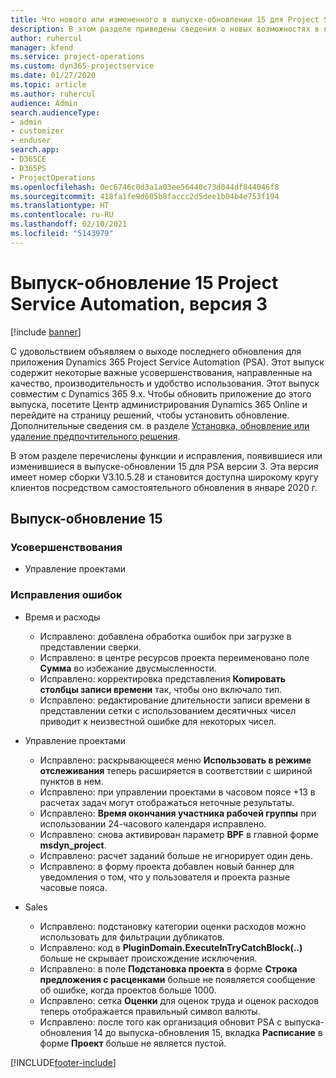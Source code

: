 ```yaml
---
title: Что нового или измененного в выпуске-обновлении 15 для Project Service Automation версии 3
description: В этом разделе приведены сведения о новых возможностях в выпуске-обновлении 15 для Project Service Automation версии 3.
author: ruhercul
manager: kfend
ms.service: project-operations
ms.custom: dyn365-projectservice
ms.date: 01/27/2020
ms.topic: article
ms.author: ruhercul
audience: Admin
search.audienceType:
- admin
- customizer
- enduser
search.app:
- D365CE
- D365PS
- ProjectOperations
ms.openlocfilehash: 0ec6746c0d3a1a03ee56440c73d044df844046f8
ms.sourcegitcommit: 418fa1fe9d605b8faccc2d5dee1b04b4e753f194
ms.translationtype: HT
ms.contentlocale: ru-RU
ms.lasthandoff: 02/10/2021
ms.locfileid: "5143979"
---
```

# <a name="project-service-automation-update-release-15-v3"></a>Выпуск-обновление 15 Project Service Automation, версия 3

[!include [banner](../includes/psa-now-project-operations.md)]

С удовольствием объявляем о выходе последнего обновления для приложения Dynamics 365 Project Service Automation (PSA). Этот выпуск содержит некоторые важные усовершенствования, направленные на качество, производительность и удобство использования. Этот выпуск совместим с Dynamics 365 9.x. Чтобы обновить приложение до этого выпуска, посетите Центр администрирования Dynamics 365 Online и перейдите на страницу решений, чтобы установить обновление. Дополнительные сведения см. в разделе [Установка, обновление или удаление предпочтительного решения](https://docs.microsoft.com/power-platform/admin/install-remove-preferred-solution).

В этом разделе перечислены функции и исправления, появившиеся или изменившиеся в выпуске-обновлении 15 для PSA версии 3. Эта версия имеет номер сборки V3.10.5.28 и становится доступна широкому кругу клиентов посредством самостоятельного обновления в январе 2020 г.

## <a name="update-release-15"></a>Выпуск-обновление 15 

### <a name="enhancements"></a>Усовершенствования

- Управление проектами

### <a name="bug-fixes"></a>Исправления ошибок

- Время и расходы

  - Исправлено: добавлена обработка ошибок при загрузке в представлении сверки.
  - Исправлено: в центре ресурсов проекта переименовано поле **Сумма** во избежание двусмысленности.
  - Исправлено: корректировка представления **Копировать столбцы записи времени** так, чтобы оно включало тип.
  - Исправлено: редактирование длительности записи времени в представлении сетки с использованием десятичных чисел приводит к неизвестной ошибке для некоторых чисел.

- Управление проектами

  - Исправлено: раскрывающееся меню **Использовать в режиме отслеживания** теперь расширяется в соответствии с шириной пунктов в нем.
  - Исправлено: при управлении проектами в часовом поясе +13 в расчетах задач могут отображаться неточные результаты.
  - Исправлено: **Время окончания участника рабочей группы** при использовании 24-часового календаря исправлено.
  - Исправлено: снова активирован параметр **BPF** в главной форме **msdyn_project**.
  - Исправлено: расчет заданий больше не игнорирует один день.
  - Исправлено: в форму проекта добавлен новый баннер для уведомления о том, что у пользователя и проекта разные часовые пояса.

- Sales

  - Исправлено: подстановку категории оценки расходов можно использовать для фильтрации дубликатов.
  - Исправлено: код в **PluginDomain.ExecuteInTryCatchBlock(..)** больше не скрывает происхождение исключения.
  - Исправлено: в поле **Подстановка проекта** в форме **Строка предложения с расценками** больше не появляется сообщение об ошибке, когда проектов больше 1000.
  - Исправлено: сетка **Оценки** для оценок труда и оценок расходов теперь отображается правильный символ валюты.
  - Исправлено: после того как организация обновит PSA с выпуска-обновления 14 до выпуска-обновления 15, вкладка **Расписание** в форме **Проект** больше не является пустой.


[!INCLUDE[footer-include](../includes/footer-banner.md)]